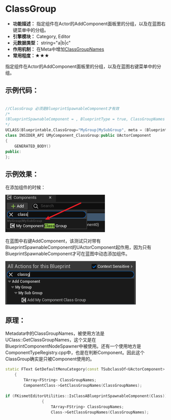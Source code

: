 # ClassGroup

- **功能描述：**  指定组件在Actor的AddComponent面板里的分组，以及在蓝图右键菜单中的分组。
- **引擎模块：** Category, Editor
- **元数据类型：** string="a|b|c"
- **作用机制：** 在Meta中增加[ClassGroupNames](../../../../Meta/DetailsPanel/ClassGroupNames.md)
- **常用程度：★★★**

指定组件在Actor的AddComponent面板里的分组，以及在蓝图右键菜单中的分组。

## 示例代码：

```cpp

//ClassGroup 必须是BlueprintSpawnableComponent才有效
/*
(BlueprintSpawnableComponent = , BlueprintType = true, ClassGroupNames = MyGroup|MySubGroup, IncludePath = Class/MyComponent_ClassGroup.h, IsBlueprintBase = true, ModuleRelativePath = Class/MyComponent_ClassGroup.h)
*/
UCLASS(Blueprintable,ClassGroup="MyGroup|MySubGroup", meta = (BlueprintSpawnableComponent))
class INSIDER_API UMyComponent_ClassGroup:public UActorComponent
{
	GENERATED_BODY()
public:
};
```

## 示例效果：

在添加组件的时候：

![Untitled](Untitled.png)

在蓝图中右键AddComponent，该测试只对带有BlueprintSpawnableComponent的UActorComponent起作用，因为只有BlueprintSpawnableComponent才可在蓝图中动态添加组件。

![Untitled](Untitled%201.png)

## 原理：

Metadata中的ClassGroupNames，被使用方法是UClass::GetClassGroupNames，这个又是在BlueprintComponentNodeSpawner中被使用。还有一个使用地方是ComponentTypeRegistry.cpp中，也是在判断Component。因此这个ClassGroup确实是只被Component使用的。

```cpp
static FText GetDefaultMenuCategory(const TSubclassOf<UActorComponent> ComponentClass)
	{
		TArray<FString> ClassGroupNames;
		ComponentClass->GetClassGroupNames(ClassGroupNames);

if (FKismetEditorUtilities::IsClassABlueprintSpawnableComponent(Class))
				{
					TArray<FString> ClassGroupNames;
					Class->GetClassGroupNames(ClassGroupNames);
```